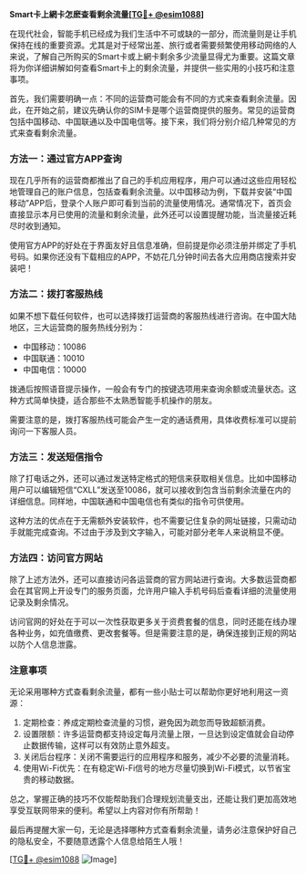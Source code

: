 **Smart卡上網卡怎麽查看剩余流量[[TG💪+ @esim1088](https://t.me/s/esim1088)]**

在现代社会，智能手机已经成为我们生活中不可或缺的一部分，而流量则是让手机保持在线的重要资源。尤其是对于经常出差、旅行或者需要频繁使用移动网络的人来说，了解自己所购买的Smart卡或上網卡剩余多少流量显得尤为重要。这篇文章将为你详细讲解如何查看Smart卡上的剩余流量，并提供一些实用的小技巧和注意事项。

首先，我们需要明确一点：不同的运营商可能会有不同的方式来查看剩余流量。因此，在开始之前，建议先确认你的SIM卡是哪个运营商提供的服务。常见的运营商包括中国移动、中国联通以及中国电信等。接下来，我们将分别介绍几种常见的方式来查看剩余流量。

### 方法一：通过官方APP查询

现在几乎所有的运营商都推出了自己的手机应用程序，用户可以通过这些应用轻松地管理自己的账户信息，包括查看剩余流量。以中国移动为例，下载并安装“中国移动”APP后，登录个人账户即可看到当前的流量使用情况。通常情况下，首页会直接显示本月已使用的流量和剩余流量，此外还可以设置提醒功能，当流量接近耗尽时收到通知。

使用官方APP的好处在于界面友好且信息准确，但前提是你必须注册并绑定了手机号码。如果你还没有下载相应的APP，不妨花几分钟时间去各大应用商店搜索并安装吧！

### 方法二：拨打客服热线

如果不想下载任何软件，也可以选择拨打运营商的客服热线进行咨询。在中国大陆地区，三大运营商的服务热线分别为：
- 中国移动：10086
- 中国联通：10010
- 中国电信：10000

拨通后按照语音提示操作，一般会有专门的按键选项用来查询余额或流量状态。这种方式简单快捷，适合那些不太熟悉智能手机操作的朋友。

需要注意的是，拨打客服热线可能会产生一定的通话费用，具体收费标准可以提前询问一下客服人员。

### 方法三：发送短信指令

除了打电话之外，还可以通过发送特定格式的短信来获取相关信息。比如中国移动用户可以编辑短信“CXLL”发送至10086，就可以接收到包含当前剩余流量在内的详细信息。同样地，中国联通和中国电信也有类似的指令可供使用。

这种方法的优点在于无需额外安装软件，也不需要记住复杂的网址链接，只需动动手就能完成查询。不过由于涉及到文字输入，可能对部分老年人来说稍显不便。

### 方法四：访问官方网站

除了上述方法外，还可以直接访问各运营商的官方网站进行查询。大多数运营商都会在其官网上开设专门的服务页面，允许用户输入手机号码后查看详细的流量使用记录及剩余情况。

访问官网的好处在于可以一次性获取更多关于资费套餐的信息，同时还能在线办理各种业务，如充值缴费、更改套餐等。但是需要注意的是，确保连接到正规的网站以防个人信息泄露。

### 注意事项

无论采用哪种方式查看剩余流量，都有一些小贴士可以帮助你更好地利用这一资源：

1. 定期检查：养成定期检查流量的习惯，避免因为疏忽而导致超额消费。
2. 设置限额：许多运营商都支持设定每月流量上限，一旦达到设定值就会自动停止数据传输，这样可以有效防止意外超支。
3. 关闭后台程序：关闭不需要运行的应用程序和服务，减少不必要的流量消耗。
4. 使用Wi-Fi优先：在有稳定Wi-Fi信号的地方尽量切换到Wi-Fi模式，以节省宝贵的移动数据。

总之，掌握正确的技巧不仅能帮助我们合理规划流量支出，还能让我们更加高效地享受互联网带来的便利。希望以上内容对你有所帮助！

最后再提醒大家一句，无论是选择哪种方式查看剩余流量，请务必注意保护好自己的隐私安全，不要随意透露个人信息给陌生人哦！

[[TG💪+ @esim1088](https://t.me/s/esim1088) ![Image](https://i.postimg.cc/4NQfJmqS/Snipaste-2025-05-13-00-14-12.png)]